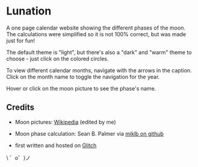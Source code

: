 Lunation
=================

A one page calendar website showing the different phases of the moon. The calculations were simplified so it is not 100% correct, but was made just for fun!

The default theme is "light", but there's also a "dark" and "warm" theme to choose - just click on the colored circles.

To view different calendar months, navigate with the arrows in the caption. Click on the month name to toggle the navigation for the year.

Hover or click on the moon picture to see the phase's name.


Credits
------------

- Moon pictures: [Wikipedia](https://en.wikipedia.org/wiki/Lunar_phase) (edited by me)

- Moon phase calculation: Sean B. Palmer via [miklb on github](https://gist.github.com/miklb/ed145757971096565723)

- first written and hosted on [Glitch](https://glitch.com/)

\ ゜o゜)ノ
